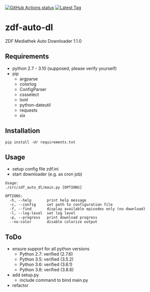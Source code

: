 [![GitHub Actions status](https://github.com/neatc0der/zdf-auto-dl/workflows/CI/badge.svg)](https://github.com/neatc0der/zdf-auto-dl/actions?workflow=CI)
[![Latest Tag](https://img.shields.io/github/v/tag/neatc0der/zdf-auto-dl)](https://github.com/neatc0der/zdf-auto-dl/tags)


zdf-auto-dl
===========

ZDF Mediathek Auto Downloader 1.1.0


## Requirements
* python 2.7 - 3.10 (supposed, please verify yourself)
* pip
    * argparse
    * colorlog
    * ConfigParser
    * cssselect
    * lxml
    * python-dateutil
    * requests
    * six


## Installation

    pip install -Ur requirements.txt


## Usage
* setup config file zdf.ini
* start downloader (e.g. as cron job)

~~~
Usage:
./src/zdf_auto_dl/main.py [OPTIONS]

OPTIONS:
  -h, --help       print help message
  -c, --config     set path to configuration file
  -f, --find       display available episodes only (no download)
  -l, --log-level  set log level
  -p, --progress   print download progress
  --no-color       disable colorize output
~~~

## ToDo
* ensure support for all python versions
    * Python 2.7: verified (2.7.6)
    * Python 3.5: verified (3.5.2)
    * Python 3.6: verified (3.6.1)
    * Python 3.8: verified (3.8.6)
* add setup.py
    * include command to bind main.py
* refactor

